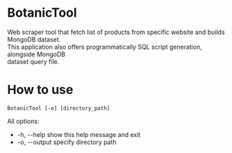 # BotanicTool

Web scraper tool that fetch list of products from specific website and builds MongoDB dataset.<br/>
This application also offers programmatically SQL script generation, alongside MongoDB <br/> dataset query file.

# How to use
```shell
BotanicTool [-o] [directory_path]
```
All options:
 * -h, --help  show this help message and exit
 * -o, --output  specify directory path
